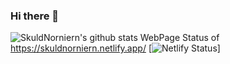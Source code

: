 ### Hi there 👋

![SkuldNorniern's github stats](https://github-readme-stats.vercel.app/api?username=SkuldNorniern&count_private=true&show_icons=true)
WebPage Status of https://skuldnorniern.netlify.app/
[![Netlify Status](https://api.netlify.com/api/v1/badges/35d36650-af62-4831-8a29-92ae12631df2/deploy-status)]

<!--
**SkuldNorniern/SkuldNorniern** is a ✨ _special_ ✨ repository because its `README.md` (this file) appears on your GitHub profile.
(https://app.netlify.com/sites/skuldnorniern/deploys)
Here are some ideas to get you started:

- 🔭 I’m currently working on ...
- 🌱 I’m currently learning ...
- 👯 I’m looking to collaborate on ...
- 🤔 I’m looking for help with ...
- 💬 Ask me about ...
- 📫 How to reach me: ...
- 😄 Pronouns: ...
- ⚡ Fun fact: ...
-->
